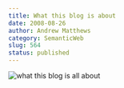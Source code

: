 ```yaml
---
title: What this blog is about
date: 2008-08-26
author: Andrew Matthews
category: SemanticWeb
slug: 564
status: published
---
```


![what this blog is all about](http://farm4.static.flickr.com/3032/2798129198_d37927df11_o.png)
